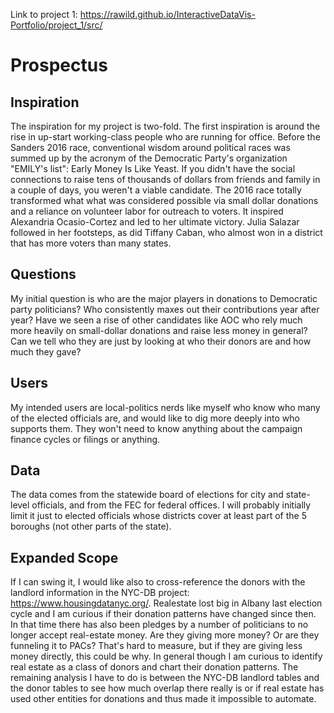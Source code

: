 Link to project 1: https://rawild.github.io/InteractiveDataVis-Portfolio/project_1/src/

# Prospectus
## Inspiration
The inspiration for my project is two-fold. The first inspiration is around the rise in up-start working-class people who are running for office. Before the Sanders 2016 race, conventional wisdom around political races was summed up by the acronym of the Democratic Party's organization "EMILY's list": Early Money Is Like Yeast. If you didn't have the social connections to raise tens of thousands of dollars from friends and family in a couple of days, you weren't a viable candidate. The 2016 race totally transformed what what was considered possible via small dollar donations and a reliance on volunteer labor for outreach to voters. It inspired Alexandria Ocasio-Cortez and led to her ultimate victory. Julia Salazar followed in her footsteps, as did Tiffany Caban, who almost won in a district that has more voters than many states.  

## Questions
My initial question is who are the major players in donations to Democratic party politicians? Who consistently maxes out their contributions year after year? Have we seen a rise of other candidates like AOC who rely much more heavily on small-dollar donations and raise less money in general? Can we tell who they are just by looking at who their donors are and how much they gave?

## Users
My intended users are local-politics nerds like myself who know who many of the elected officials are, and would like to dig more deeply into who supports them. They won't need to know anything about the campaign finance cycles or filings or anything.  

## Data
The data comes from the statewide board of elections for city and state-level officials, and from the FEC for federal offices. I will probably initially limit it just to elected officials whose districts cover at least part of the 5 boroughs (not other parts of the state).

## Expanded Scope
If I can swing it, I would like also to cross-reference the donors with the landlord information in the NYC-DB project: https://www.housingdatanyc.org/. Realestate lost big in Albany last election cycle and I am curious if their donation patterns have changed since then.  In that time there has also been pledges by a number of politicians to no longer accept real-estate money. Are they giving more money? Or are they funneling it to PACs? That's hard to measure, but if they are giving less money directly, this could be why. In general though I am curious to identify real estate as a class of donors and chart their donation patterns. The remaining analysis I have to do is between the NYC-DB landlord tables and the donor tables to see how much overlap there really is or if real estate has used other entities for donations and thus made it impossible to automate.
